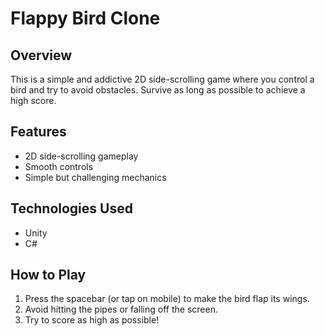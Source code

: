 # Flappy Bird Clone

## Overview
This is a simple and addictive 2D side-scrolling game where you control a bird and try to avoid obstacles. Survive as long as possible to achieve a high score.

## Features
- 2D side-scrolling gameplay
- Smooth controls
- Simple but challenging mechanics

## Technologies Used
- Unity
- C#

## How to Play
1. Press the spacebar (or tap on mobile) to make the bird flap its wings.
2. Avoid hitting the pipes or falling off the screen.
3. Try to score as high as possible!
